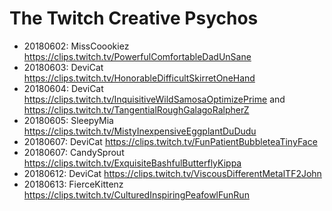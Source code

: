 The Twitch Creative Psychos
===========================

* 20180602: MissCoookiez <https://clips.twitch.tv/PowerfulComfortableDadUnSane>
* 20180603: DeviCat <https://clips.twitch.tv/HonorableDifficultSkirretOneHand>
* 20180604: DeviCat <https://clips.twitch.tv/InquisitiveWildSamosaOptimizePrime>
  and <https://clips.twitch.tv/TangentialRoughGalagoRalpherZ>
* 20180605: SleepyMia <https://clips.twitch.tv/MistyInexpensiveEggplantDuDudu>
* 20180607: DeviCat <https://clips.twitch.tv/FunPatientBubbleteaTinyFace>
* 20180607: CandySprout <https://clips.twitch.tv/ExquisiteBashfulButterflyKippa>
* 20180612: DeviCat <https://clips.twitch.tv/ViscousDifferentMetalTF2John>
* 20180613: FierceKittenz <https://clips.twitch.tv/CulturedInspiringPeafowlFunRun>
